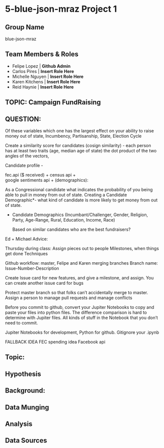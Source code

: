 # 5-blue-json-mraz Project 1

## Group Name
blue-json-mraz

## Team Members & Roles
* Felipe Lopez | **Github Admin**
* Carlos Pires | **Insert Role Here**
* Michelle Nguyen | **Insert Role Here**
* Karen Kitchens | **Insert Role Here**
* Reid Haynie  | **Insert Role Here**


## TOPIC: Campaign FundRaising

## QUESTION: 

Of these variables which one has the largest effect on your ability to raise money out of state, Incumbency, Partisanship, State, Election Cycle

Create a similarity score for candidates (cosign similarity) - each person has at least two traits (age, median age of state) the dot product of the two angles of the vectors, 
	
Candidate profile -  

fec.api ($ received) + 
census api +  
google sentiments api +
(demographics):

As a Congressional candidate what indicates the probability of you being able to pull in money from out of state. Creating a Candidate Demographic*- what kind of candidate is more likely to get money from out of state. 

* Candidate Demographics (Incumbant/Challenger, Gender, Religion, Party, Age-Range, Rural, Education, Income, Race)

	Based on similar candidates who are the best fundraisers?

Ed + Michael Advice:

Thursday during class:
Assign pieces out to people
Milestones, when things get done
Techniques

Github workflow: 
master, Felipe and Karen merging branches
Branch name: 
Issue-Number-Description

Create Issue card for new features, and give a milestone, and assign. You can create another issue card for bugs 

Protect master branch so that folks can’t accidentally merge to master. Assign a person to manage pull requests and manage conflicts

Before you commit to github, convert your Jupiter Notebooks to copy and paste your files into python files. The difference comparison is hard to determine with Jupiter files. All kinds of stuff in the Notebook that you don’t need to commit. 

Jupiter Notebooks for development, Python for github. Gitignore your .ipynb 





FALLBACK IDEA
FEC spending idea
Facebook api



## Topic:

## Hypothesis

## Background:

## Data Munging

## Analysis

## Data Sources

